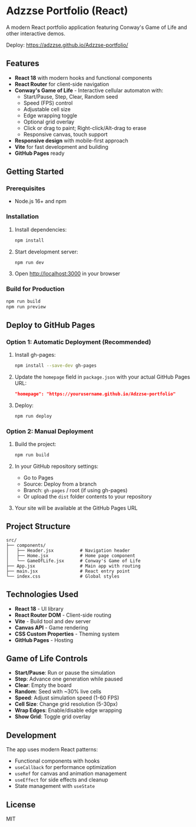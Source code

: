 # Adzzse Portfolio (React)

A modern React portfolio application featuring Conway's Game of Life and other interactive demos.

Deploy: https://adzzse.github.io/Adzzse-portfolio/

## Features

- **React 18** with modern hooks and functional components
- **React Router** for client-side navigation
- **Conway's Game of Life** - Interactive cellular automaton with:
  - Start/Pause, Step, Clear, Random seed
  - Speed (FPS) control
  - Adjustable cell size
  - Edge wrapping toggle
  - Optional grid overlay
  - Click or drag to paint; Right-click/Alt-drag to erase
  - Responsive canvas, touch support
- **Responsive design** with mobile-first approach
- **Vite** for fast development and building
- **GitHub Pages** ready

## Getting Started

### Prerequisites
- Node.js 16+ and npm

### Installation
1. Install dependencies:
   ```bash
   npm install
   ```

2. Start development server:
   ```bash
   npm run dev
   ```

3. Open [http://localhost:3000](http://localhost:3000) in your browser

### Build for Production
```bash
npm run build
npm run preview
```

## Deploy to GitHub Pages

### Option 1: Automatic Deployment (Recommended)
1. Install gh-pages:
   ```bash
   npm install --save-dev gh-pages
   ```

2. Update the `homepage` field in `package.json` with your actual GitHub Pages URL:
   ```json
   "homepage": "https://yourusername.github.io/Adzzse-portfolio"
   ```

3. Deploy:
   ```bash
   npm run deploy
   ```

### Option 2: Manual Deployment
1. Build the project:
   ```bash
   npm run build
   ```

2. In your GitHub repository settings:
   - Go to Pages
   - Source: Deploy from a branch
   - Branch: `gh-pages` / root (if using gh-pages)
   - Or upload the `dist` folder contents to your repository

3. Your site will be available at the GitHub Pages URL

## Project Structure

```
src/
├── components/
│   ├── Header.jsx          # Navigation header
│   ├── Home.jsx            # Home page component
│   └── GameOfLife.jsx      # Conway's Game of Life
├── App.jsx                 # Main app with routing
├── main.jsx                # React entry point
└── index.css               # Global styles
```

## Technologies Used

- **React 18** - UI library
- **React Router DOM** - Client-side routing
- **Vite** - Build tool and dev server
- **Canvas API** - Game rendering
- **CSS Custom Properties** - Theming system
- **GitHub Pages** - Hosting

## Game of Life Controls

- **Start/Pause**: Run or pause the simulation
- **Step**: Advance one generation while paused
- **Clear**: Empty the board
- **Random**: Seed with ~30% live cells
- **Speed**: Adjust simulation speed (1-60 FPS)
- **Cell Size**: Change grid resolution (5-30px)
- **Wrap Edges**: Enable/disable edge wrapping
- **Show Grid**: Toggle grid overlay

## Development

The app uses modern React patterns:
- Functional components with hooks
- `useCallback` for performance optimization
- `useRef` for canvas and animation management
- `useEffect` for side effects and cleanup
- State management with `useState`

## License

MIT
